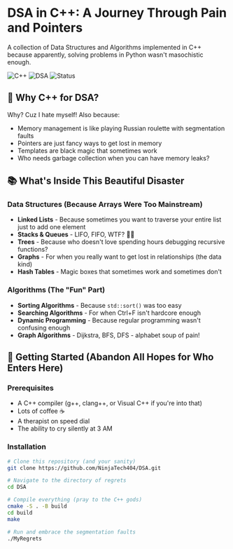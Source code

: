 # DSA in C++: A Journey Through Pain and Pointers

A collection of Data Structures and Algorithms implemented in C++ because apparently, solving problems in Python wasn't masochistic enough.

![C++](https://img.shields.io/badge/C++-More%20Pain%20More%20Gain-blue)
![DSA](https://img.shields.io/badge/DSA-Daily%20Suffering%20Accepted-red)
![Status](https://img.shields.io/badge/Status-Questioning%20My%20Life%20Choices-yellow)

## 🤔 Why C++ for DSA?

Why? Cuz I hate myself! Also because:
- Memory management is like playing Russian roulette with segmentation faults
- Pointers are just fancy ways to get lost in memory
- Templates are black magic that sometimes work
- Who needs garbage collection when you can have memory leaks?

## 📚 What's Inside This Beautiful Disaster

### Data Structures (Because Arrays Were Too Mainstream)

- **Linked Lists** - Because sometimes you want to traverse your entire list just to add one element
- **Stacks & Queues** - LIFO, FIFO, WTF? 🤷‍♂️
- **Trees** - Because who doesn't love spending hours debugging recursive functions?
- **Graphs** - For when you really want to get lost in relationships (the data kind)
- **Hash Tables** - Magic boxes that sometimes work and sometimes don't

### Algorithms (The "Fun" Part)

- **Sorting Algorithms** - Because `std::sort()` was too easy
- **Searching Algorithms** - For when Ctrl+F isn't hardcore enough
- **Dynamic Programming** - Because regular programming wasn't confusing enough
- **Graph Algorithms** - Dijkstra, BFS, DFS - alphabet soup of pain!

## 🚀 Getting Started (Abandon All Hopes for Who Enters Here)

### Prerequisites

- A C++ compiler (g++, clang++, or Visual C++ if you're into that)
- Lots of coffee ☕
- A therapist on speed dial
- The ability to cry silently at 3 AM

### Installation

```bash
# Clone this repository (and your sanity)
git clone https://github.com/NinjaTech404/DSA.git

# Navigate to the directory of regrets
cd DSA

# Compile everything (pray to the C++ gods)
cmake -S . -B build
cd build
make

# Run and embrace the segmentation faults
./MyRegrets

